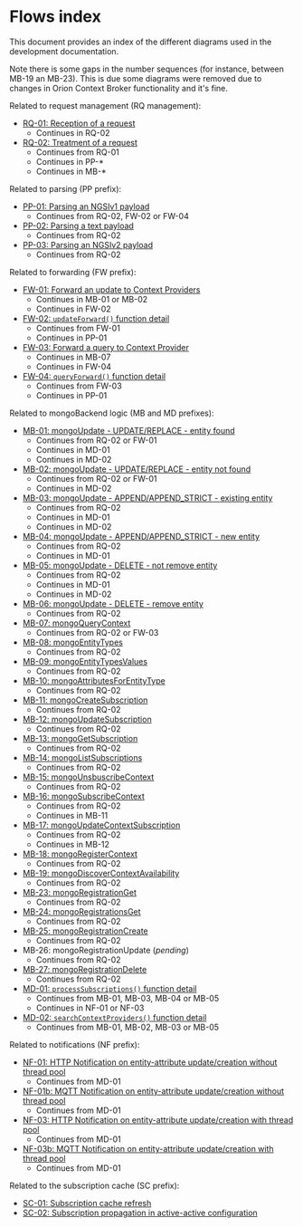 # Flows index

This document provides an index of the different diagrams used in the development documentation.

Note there is some gaps in the number sequences (for instance, between MB-19 an MB-23). This is due
some diagrams were removed due to changes in Orion Context Broker functionality and it's fine.

Related to request management (RQ management):

* [RQ-01: Reception of a request](sourceCode.md#flow-rq-01)
	* Continues in RQ-02
* [RQ-02: Treatment of a request](sourceCode.md#flow-rq-02)
	* Continues from RQ-01
	* Continues in PP-*
	* Continues in MB-*

Related to parsing (PP prefix):

* [PP-01: Parsing an NGSIv1 payload](jsonParse.md#flow-pp-01)
    * Continues from RQ-02, FW-02 or FW-04 
* [PP-02: Parsing a text payload](sourceCode.md#flow-pp-02)
	* Continues from RQ-02
* [PP-03: Parsing an NGSIv2 payload](jsonParseV2.md#flow-pp-03)
	* Continues from RQ-02

Related to forwarding (FW prefix):

* [FW-01: Forward an update to Context Providers](cprs.md#flow-fw-01)
	* Continues in MB-01 or MB-02
	* Continues in FW-02
* [FW-02: `updateForward()` function detail](cprs.md#flow-fw-02)
	* Continues from FW-01
	* Continues in PP-01
* [FW-03: Forward a query to Context Provider](cprs.md#flow-fw-03)
	* Continues in MB-07
	* Continues in FW-04
* [FW-04: `queryForward()` function detail](cprs.md#flow-fw-04)
	* Continues from FW-03
	* Continues in PP-01
	
Related to mongoBackend logic (MB and MD prefixes):

* [MB-01: mongoUpdate - UPDATE/REPLACE - entity found](mongoBackend.md#flow-mb-01)
    * Continues from RQ-02 or FW-01
    * Continues in MD-01
    * Continues in MD-02
* [MB-02: mongoUpdate - UPDATE/REPLACE - entity not found](mongoBackend.md#flow-mb-02)
    * Continues from RQ-02 or FW-01   
    * Continues in MD-02 
* [MB-03: mongoUpdate - APPEND/APPEND_STRICT - existing entity](mongoBackend.md#flow-mb-03)
    * Continues from RQ-02
    * Continues in MD-01
    * Continues in MD-02 
* [MB-04: mongoUpdate - APPEND/APPEND_STRICT - new entity](mongoBackend.md#flow-mb-04)
    * Continues from RQ-02
    * Continues in MD-01
* [MB-05: mongoUpdate - DELETE - not remove entity](mongoBackend.md#flow-mb-05)
    * Continues from RQ-02
    * Continues in MD-01
    * Continues in MD-02  
* [MB-06: mongoUpdate - DELETE - remove entity](mongoBackend.md#flow-mb-06)
	* Continues from RQ-02 
* [MB-07: mongoQueryContext](mongoBackend.md#flow-mb-07)
	* Continues from RQ-02 or FW-03
* [MB-08: mongoEntityTypes](mongoBackend.md#flow-mb-08)
	* Continues from RQ-02 
* [MB-09: mongoEntityTypesValues](mongoBackend.md#flow-mb-09)
	* Continues from RQ-02
* [MB-10: mongoAttributesForEntityType](mongoBackend.md#flow-mb-10)
	* Continues from RQ-02
* [MB-11: mongoCreateSubscription](mongoBackend.md#flow-mb-11)
	* Continues from RQ-02
* [MB-12: mongoUpdateSubscription](mongoBackend.md#flow-mb-12)
	* Continues from RQ-02
* [MB-13: mongoGetSubscription](mongoBackend.md#flow-mb-13)
	* Continues from RQ-02
* [MB-14: mongoListSubscriptions](mongoBackend.md#flow-mb-14)
	* Continues from RQ-02
* [MB-15: mongoUnsbuscribeContext](mongoBackend.md#flow-mb-15)
	* Continues from RQ-02
* [MB-16: mongoSubscribeContext](mongoBackend.md#flow-mb-16)
	* Continues from RQ-02
	* Continues in MB-11
* [MB-17: mongoUpdateContextSubscription](mongoBackend.md#flow-mb-17)
	* Continues from RQ-02
	* Continues in MB-12
* [MB-18: mongoRegisterContext](mongoBackend.md#flow-mb-18)
	* Continues from RQ-02
* [MB-19: mongoDiscoverContextAvailability](mongoBackend.md#flow-mb-19)
	* Continues from RQ-02
* [MB-23: mongoRegistrationGet](mongoBackend.md#flow-mb-23)
	* Continues from RQ-02
* [MB-24: mongoRegistrationsGet](mongoBackend.md#flow-mb-24)
	* Continues from RQ-02
* [MB-25: mongoRegistrationCreate](mongoBackend.md#flow-mb-25)
	* Continues from RQ-02
* MB-26: mongoRegistrationUpdate (*pending*)
	* Continues from RQ-02
* [MB-27: mongoRegistrationDelete](mongoBackend.md#flow-mb-27)
	* Continues from RQ-02
* [MD-01: `processSubscriptions()` function detail](mongoBackend.md#flow-md-01)
	* Continues from MB-01, MB-03, MB-04 or MB-05
	* Continues in NF-01 or NF-03  
* [MD-02: `searchContextProviders()` function detail](mongoBackend.md#flow-md-02)
	* Continues from MB-01, MB-02, MB-03 or MB-05

Related to notifications (NF prefix):

* [NF-01: HTTP Notification on entity-attribute update/creation without thread pool](sourceCode.md#flow-nf-01)
  * Continues from MD-01
* [NF-01b: MQTT Notification on entity-attribute update/creation without thread pool](sourceCode.md#flow-nf-01b)
  * Continues from MD-01
* [NF-03: HTTP Notification on entity-attribute update/creation with thread pool](sourceCode.md#flow-nf-03)
  * Continues from MD-01
* [NF-03b: MQTT Notification on entity-attribute update/creation with thread pool](sourceCode.md#flow-nf-03b)
  * Continues from MD-01

Related to the subscription cache (SC prefix):

* [SC-01: Subscription cache refresh](subscriptionCache.md#flow-sc-01)
* [SC-02: Subscription propagation in active-active configuration](subscriptionCache.md#flow-sc-02) 
